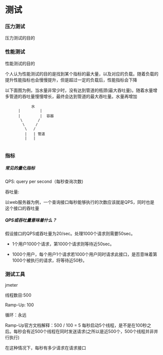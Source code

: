 # 测试

### 压力测试

压力测试的目的



### 性能测试

性能测试的目的

个人认为性能测试的目的是找到某个指标的最大量，以及对应的负载。随着负载的提升性能指标也会慢慢提升，但是超过一定的负载后，性能指标会下降

以下面图为例，当水量非常少时，没有达到管道的瓶颈(最大吞吐量)。随着水量增多管道的吞吐量慢慢增长，最终会达到管道的最大吞吐量。水量再增加

~~~
			水
      |			|
	  |         |  容器
	   \	   /
		\     /
 		 \   /
 		 |   | 管道
 		 |   |
 
~~~



### 指标

##### 常见的量化指标

QPS: query per second（每秒查询次数)

吞吐量:

以web服务器为例，一个查询接口每秒能够执行的次数应该就是QPS，同时也是这个接口的吞吐量

##### QPS或吞吐量意味着什么？

假设接口的QPS或吞吐量为20/sec。处理1000个请求则需要50sec。

* 1个用户1000个请求，第1000个请求则等待近50sec。

* 1000个用户，每个用户1个请求若1000个用户同时请求此接口，是否意味着第1000个被执行的请求，将等待近50秒。

### 测试工具

jmeter

线程数目:500

Ramp-Up: 100

循环：永远

Ramp-Up官方文档解释：500 / 100 = 5 每秒启动5个线程，是不是在100秒之后。每秒会有近500个线程在同时发送请求(之所以是近500个，500个线程并非并行执行)

在这种情况下，每秒有多少请求在请求接口